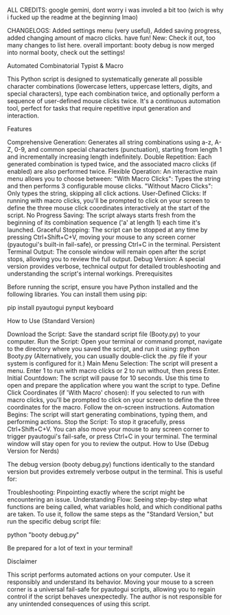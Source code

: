 ALL CREDITS: google gemini, dont worry i was involed a bit too (wich is why i  fucked up the readme at the beginning lmao) 


CHANGELOGS: Added settings menu (very useful), Added saving progress, added changing amount of macro clicks. have fun! New: Check it out, too many changes to list here. overall important: booty debug is now merged into normal booty, check out the settings!

Automated Combinatorial Typist & Macro

This Python script is designed to systematically generate all possible character combinations (lowercase letters, uppercase letters, digits, and special characters), type each combination twice, and optionally perform a sequence of user-defined mouse clicks twice. It's a continuous automation tool, perfect for tasks that require repetitive input generation and interaction.

Features

Comprehensive Generation: Generates all string combinations using a-z, A-Z, 0-9, and common special characters (punctuation), starting from length 1 and incrementally increasing length indefinitely.
Double Repetition: Each generated combination is typed twice, and the associated macro clicks (if enabled) are also performed twice.
Flexible Operation: An interactive main menu allows you to choose between:
"With Macro Clicks": Types the string and then performs 3 configurable mouse clicks.
"Without Macro Clicks": Only types the string, skipping all click actions.
User-Defined Clicks: If running with macro clicks, you'll be prompted to click on your screen to define the three mouse click coordinates interactively at the start of the script.
No Progress Saving: The script always starts fresh from the beginning of its combination sequence ('a' at length 1) each time it's launched.
Graceful Stopping: The script can be stopped at any time by pressing Ctrl+Shift+C+V, moving your mouse to any screen corner (pyautogui's built-in fail-safe), or pressing Ctrl+C in the terminal.
Persistent Terminal Output: The console window will remain open after the script stops, allowing you to review the full output.
Debug Version: A special version provides verbose, technical output for detailed troubleshooting and understanding the script's internal workings.
Prerequisites

Before running the script, ensure you have Python installed and the following libraries. You can install them using pip:

pip install pyautogui pynput keyboard

How to Use (Standard Version)

Download the Script: Save the standard script file (Booty.py) to your computer.
Run the Script: Open your terminal or command prompt, navigate to the directory where you saved the script, and run it using: python Booty.py (Alternatively, you can usually double-click the .py file if your system is configured for it.)
Main Menu Selection: The script will present a menu. Enter 1 to run with macro clicks or 2 to run without, then press Enter.
Initial Countdown: The script will pause for 10 seconds. Use this time to open and prepare the application where you want the script to type.
Define Click Coordinates (if 'With Macro' chosen): If you selected to run with macro clicks, you'll be prompted to click on your screen to define the three coordinates for the macro. Follow the on-screen instructions.
Automation Begins: The script will start generating combinations, typing them, and performing actions.
Stop the Script: To stop it gracefully, press Ctrl+Shift+C+V. You can also move your mouse to any screen corner to trigger pyautogui's fail-safe, or press Ctrl+C in your terminal. The terminal window will stay open for you to review the output.
How to Use (Debug Version for Nerds)

The debug version (booty debug.py) functions identically to the standard version but provides extremely verbose output in the terminal. This is useful for:

Troubleshooting: Pinpointing exactly where the script might be encountering an issue.
Understanding Flow: Seeing step-by-step what functions are being called, what variables hold, and which conditional paths are taken.
To use it, follow the same steps as the "Standard Version," but run the specific debug script file:

python "booty debug.py"

Be prepared for a lot of text in your terminal!

Disclaimer

This script performs automated actions on your computer. Use it responsibly and understand its behavior. Moving your mouse to a screen corner is a universal fail-safe for pyautogui scripts, allowing you to regain control if the script behaves unexpectedly. The author is not responsible for any unintended consequences of using this script.

